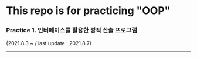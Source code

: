# This repo is for practicing "OOP"


### Practice 1. 인터페이스를 활용한 성적 산출 프로그램 
(2021.8.3 ~  / last update : 2021.8.7)

---

```

```

